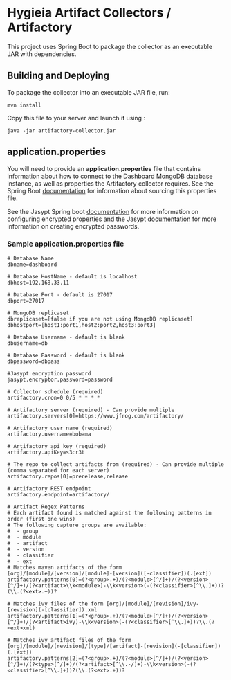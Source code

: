 # Hygieia Artifact Collectors / Artifactory

This project uses Spring Boot to package the collector as an executable JAR with dependencies.

## Building and Deploying

To package the collector into an executable JAR file, run:
```
mvn install
```

Copy this file to your server and launch it using :
```
java -jar artifactory-collector.jar
```

## application.properties

You will need to provide an **application.properties** file that contains information about how to connect to the Dashboard MongoDB database instance, as well as properties the Artifactory collector requires. See the Spring Boot [documentation](http://docs.spring.io/spring-boot/docs/current-SNAPSHOT/reference/htmlsingle/#boot-features-external-config-application-property-files) for information about sourcing this properties file.

See the Jasypt Spring boot [documentation](https://github.com/ulisesbocchio/jasypt-spring-boot) for more information on configuring encrypted properties and the Jasypt [documentation](http://www.jasypt.org/encrypting-passwords.html) for more information on creating encrypted passwords.

### Sample application.properties file

```properties
# Database Name
dbname=dashboard

# Database HostName - default is localhost
dbhost=192.168.33.11

# Database Port - default is 27017
dbport=27017

# MongoDB replicaset
dbreplicaset=[false if you are not using MongoDB replicaset]
dbhostport=[host1:port1,host2:port2,host3:port3]

# Database Username - default is blank
dbusername=db

# Database Password - default is blank
dbpassword=dbpass

#Jasypt encryption password
jasypt.encryptor.password=password

# Collector schedule (required)
artifactory.cron=0 0/5 * * * *

# Artifactory server (required) - Can provide multiple
artifactory.servers[0]=https://www.jfrog.com/artifactory/

# Artifactory user name (required)
artifactory.username=bobama

# Artifactory api key (required)
artifactory.apiKey=s3cr3t

# The repo to collect artifacts from (required) - Can provide multiple (comma separated for each server) 
artifactory.repos[0]=prerelease,release

# Artifactory REST endpoint
artifactory.endpoint=artifactory/

# Artifact Regex Patterns
# Each artifact found is matched against the following patterns in order (first one wins)
# The following capture groups are available:
#  - group
#  - module
#  - artifact
#  - version
#  - classifier
#  - ext
# Matches maven artifacts of the form [org]/[module]/[version]/[module]-[version]([-classifier])(.[ext])
artifactory.patterns[0]=(?<group>.+)/(?<module>[^/]+)/(?<version>[^/]+)/(?<artifact>\\k<module>)-\\k<version>(-(?<classifier>[^\\.]+))?(\\.(?<ext>.+))?

# Matches ivy files of the form [org]/[module]/[revision]/ivy-[revision](-[classifier]).xml 
artifactory.patterns[1]=(?<group>.+)/(?<module>[^/]+)/(?<version>[^/]+)/(?<artifact>ivy)-\\k<version>(-(?<classifier>[^\\.]+))?\\.(?<ext>xml)

# Matches ivy artifact files of the form [org]/[module]/[revision]/[type]/[artifact]-[revision](-[classifier])(.[ext])
artifactory.patterns[2]=(?<group>.+)/(?<module>[^/]+)/(?<version>[^/]+)/(?<type>[^/]+)/(?<artifact>[^\\.-/]+)-\\k<version>(-(?<classifier>[^\\.]+))?(\\.(?<ext>.+))?

```
